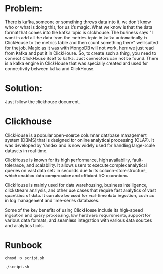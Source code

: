 # Problem:

There is kafka, someone or something throws data into it, we don’t know who or what is doing this, for us it’s magic. What we know is that the data format that comes into the kafka topic is clickhouse. The business says "I want to add all the data from the metrics topic in kafka automatically in ClickHouse to the metrics table and then count something there" well suited for the job. Magic as it was with MongoDB will not work, here we just read from Kafka and put it in ClickHouse. So, to create such a thing, you need to connect ClickHouse itself to kafka. Just connectors can not be found. There is a kafka engine in ClickHouse that was specially created and used for connectivity between kafka and ClickHouse.

# Solution:
Just follow the clickhouse document.

# Clickhouse
ClickHouse is a popular open-source columnar database management system (DBMS) that is designed for online analytical processing (OLAP). It was developed by Yandex and is now widely used for handling large-scale datasets in real-time.

ClickHouse is known for its high performance, high availability, fault-tolerance, and scalability. It allows users to execute complex analytical queries on vast data sets in seconds due to its column-store structure, which enables data compression and efficient I/O operations.

ClickHouse is mainly used for data warehousing, business intelligence, clickstream analysis, and other use cases that require fast analytics of vast quantities of data. It can also be used for real-time data ingestion, such as in log management and time-series databases.

Some of the key benefits of using ClickHouse include its high-speed ingestion and query processing, low hardware requirements, support for various data formats, and seamless integration with various data sources and analytics tools.

# Runbook

`chmod +x script.sh`

`./script.sh`

